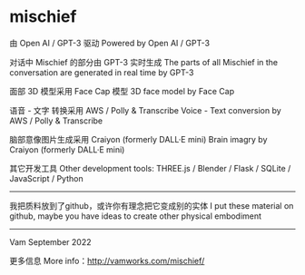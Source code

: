 # mischief

由 Open AI / GPT-3 驱动
Powered by Open AI / GPT-3

对话中 Mischief 的部分由 GPT-3 实时生成
The parts of all Mischief in the conversation are generated in real time by GPT-3

面部 3D 模型采用 Face Cap 模型
3D face model by Face Cap

语音 - 文字 转换采用 AWS / Polly & Transcribe
Voice - Text conversion by AWS / Polly & Transcribe

脑部意像图片生成采用 Craiyon (formerly DALL·E mini)
Brain imagry by Craiyon (formerly DALL·E mini)

其它开发工具 Other development tools:
THREE.js / Blender / Flask / SQLite / JavaScript / Python

---

我把质料放到了github，或许你有理念把它变成别的实体
I put these material on github, maybe you have ideas to create other physical embodiment

---

Vam
September 2022

更多信息 More info：http://vamworks.com/mischief/
